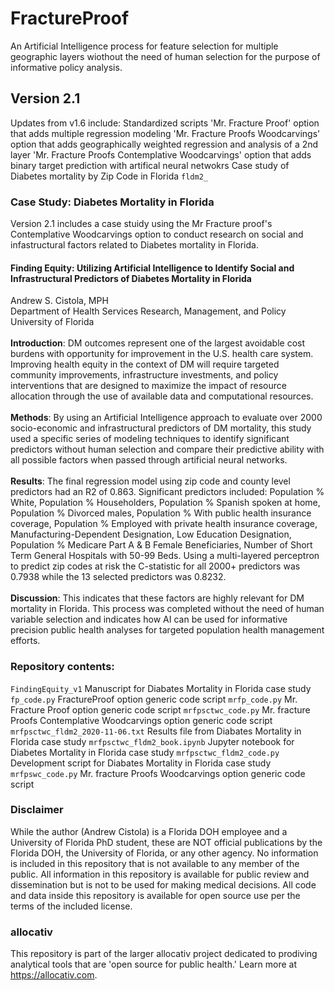 # FractureProof
An Artificial Intelligence process for feature selection for multiple geographic layers wiothout the need of human selection for the purpose of informative policy analysis.

## Version 2.1
Updates from v1.6 include:
Standardized scripts
'Mr. Fracture Proof' option that adds multiple regression modeling
'Mr. Fracture Proofs Woodcarvings' option that adds geographically weighted regression and analysis of a 2nd layer
'Mr. Fracture Proofs Contemplative Woodcarvings' option that adds binary target prediction with artifical neural netwokrs
Case study of Diabetes mortality by Zip Code in Florida `fldm2_`

### Case Study: Diabetes Mortality in Florida
Version 2.1 includes a case stuidy using the Mr Fracture proof's Contemplative Woodcarvings option to conduct research on social and infastructural factors related to Diabetes mortality in Florida.

#### Finding Equity: Utilizing Artificial Intelligence to Identify Social and Infrastructural Predictors of Diabetes Mortality in Florida
Andrew S. Cistola, MPH<br>
Department of Health Services Research, Management, and Policy<br>
University of Florida
<br><br>
**Introduction**: DM outcomes represent one of the largest avoidable cost burdens with opportunity for improvement in the U.S. health care system. Improving health equity in the context of DM will require targeted community improvements, infrastructure investments, and policy interventions that are designed to maximize the impact of resource allocation through the use of available data and computational resources.
<br><br>
**Methods**: By using an Artificial Intelligence approach to evaluate over 2000 socio-economic and infrastructural predictors of DM mortality, this study used a specific series of modeling techniques to identify significant predictors without human selection and compare their predictive ability with all possible factors when passed through artificial neural networks.
<br><br>
**Results**: The final regression model using zip code and county level predictors had an R2 of 0.863. Significant predictors included: Population % White, Population % Householders, Population % Spanish spoken at home, Population % Divorced males, Population % With public health insurance coverage, Population % Employed with private health insurance coverage, Manufacturing-Dependent Designation, Low Education Designation, Population % Medicare Part A & B Female Beneficiaries, Number of Short Term General Hospitals with 50-99 Beds. Using a multi-layered perceptron to predict zip codes at risk the C-statistic for all 2000+ predictors was 0.7938 while the 13 selected predictors was 0.8232.
<br><br>
**Discussion**: This indicates that these factors are highly relevant for DM mortality in Florida. This process was completed without the need of human variable selection and indicates how AI can be used for informative precision public health analyses for targeted population health management efforts.

### Repository contents:
`FindingEquity_v1` Manuscript for Diabates Mortality in Florida case study
`fp_code.py` FractureProof option generic code script
`mrfp_code.py` Mr. Fracture Proof option generic code script
`mrfpsctwc_code.py` Mr. fracture Proofs Contemplative Woodcarvings option generic code script
`mrfpsctwc_fldm2_2020-11-06.txt` Results file from Diabates Mortality in Florida case study
`mrfpsctwc_fldm2_book.ipynb` Jupyter notebook for Diabetes Mortality in Florida case study
`mrfpsctwc_fldm2_code.py` Development script for Diabates Mortality in Florida case study
`mrfpswc_code.py` Mr. fracture Proofs Woodcarvings option generic code script

### Disclaimer
While the author (Andrew Cistola) is a Florida DOH employee and a University of Florida PhD student, these are NOT official publications by the Florida DOH, the University of Florida, or any other agency. 
No information is included in this repository that is not available to any member of the public. 
All information in this repository is available for public review and dissemination but is not to be used for making medical decisions. 
All code and data inside this repository is available for open source use per the terms of the included license. 

### allocativ
This repository is part of the larger allocativ project dedicated to prodiving analytical tools that are 'open source for public health.' Learn more at https://allocativ.com. 